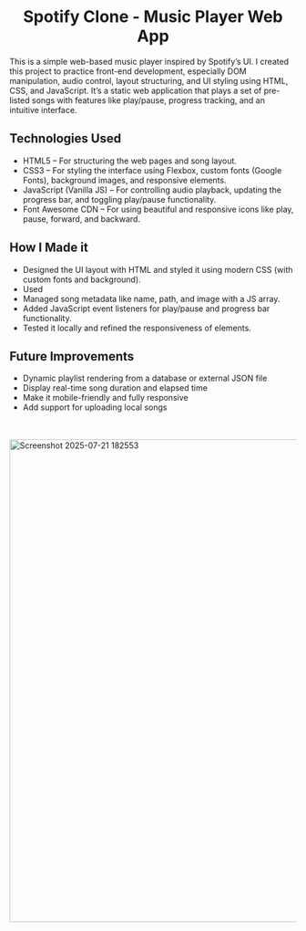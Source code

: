 <h1 style="text-align:center">Spotify Clone - Music Player Web App</h1>
<p>This is a simple web-based music player inspired by Spotify’s UI. I created this project to practice front-end development, especially DOM manipulation, audio control, layout structuring, and UI styling using HTML, CSS, and JavaScript. It’s a static web application that plays a set of pre-listed songs with features like play/pause, progress tracking, and an intuitive interface.</p>

<h2>Technologies Used</h2>
<ul>
  <li>HTML5 – For structuring the web pages and song layout.</li>
  <li>CSS3 – For styling the interface using Flexbox, custom fonts (Google Fonts), background images, and responsive elements.</li>
  <li>JavaScript (Vanilla JS) – For controlling audio playback, updating the progress bar, and toggling play/pause functionality.</li>
  <li>Font Awesome CDN – For using beautiful and responsive icons like play, pause, forward, and backward.</li>
</ul>

<h2>How I Made it</h2>
<ul>
  <li>Designed the UI layout with HTML and styled it using modern CSS (with custom fonts and background).</li>
  <li>Used <audio> in JavaScript to play songs and control playback.</li>
  <li>Managed song metadata like name, path, and image with a JS array.</li>
  <li>Added JavaScript event listeners for play/pause and progress bar functionality.</li>
  <li>Tested it locally and refined the responsiveness of elements.</li> 
</ul>

<h2>Future Improvements</h2>
<ul>
  <li>Dynamic playlist rendering from a database or external JSON file</li>
  <li>Display real-time song duration and elapsed time</li>
  <li>Make it mobile-friendly and fully responsive</li>
  <li>Add support for uploading local songs</li>
</ul><br><br>


<img width="1902" height="846" alt="Screenshot 2025-07-21 182553" src="https://github.com/user-attachments/assets/cb4f606e-3fae-4cb2-a38d-268bc79448b3" />
